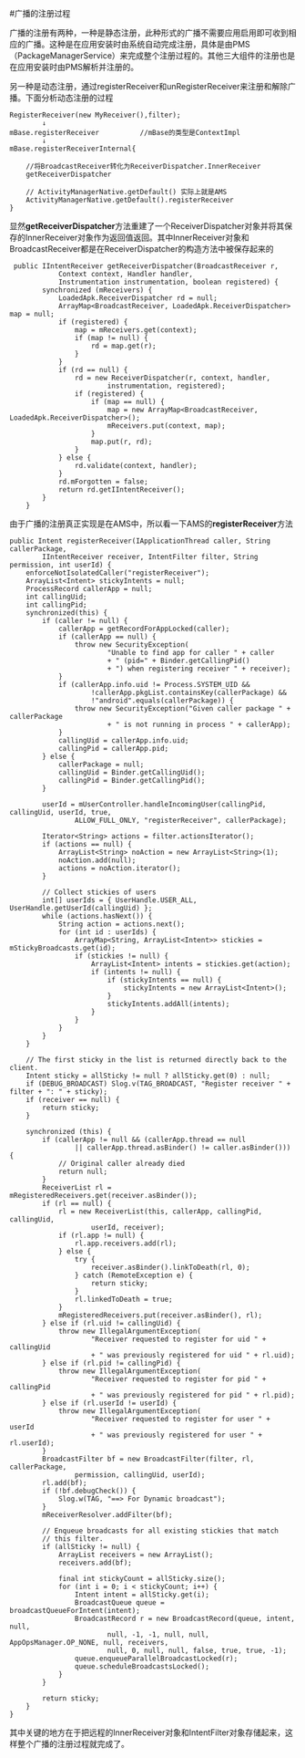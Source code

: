 #广播的注册过程
 
广播的注册有两种，一种是静态注册，此种形式的广播不需要应用启用即可收到相应的广播。这种是在应用安装时由系统自动完成注册，具体是由PMS（PackageManagerService）来完成整个注册过程的。其他三大组件的注册也是在应用安装时由PMS解析并注册的。

另一种是动态注册，通过registerReceiver和unRegisterReceiver来注册和解除广播。下面分析动态注册的过程

	RegisterReceiver(new MyReceiver(),filter);
			↓
	mBase.registerReceiver			//mBase的类型是ContextImpl
			↓
	mBase.registerReceiverInternal{

		//将BroadcastReceiver转化为ReceiverDispatcher.InnerReceiver
		getReceiverDispatcher

		// ActivityManagerNative.getDefault() 实际上就是AMS
		ActivityManagerNative.getDefault().registerReceiver
	}
	
显然**getReceiverDispatcher**方法重建了一个ReceiverDispatcher对象并将其保存的InnerReceiver对象作为返回值返回。其中InnerReceiver对象和BroadcastReceiver都是在ReceiverDispatcher的构造方法中被保存起来的

	 public IIntentReceiver getReceiverDispatcher(BroadcastReceiver r,
	            Context context, Handler handler,
	            Instrumentation instrumentation, boolean registered) {
	        synchronized (mReceivers) {
	            LoadedApk.ReceiverDispatcher rd = null;
	            ArrayMap<BroadcastReceiver, LoadedApk.ReceiverDispatcher> map = null;
	            if (registered) {
	                map = mReceivers.get(context);
	                if (map != null) {
	                    rd = map.get(r);
	                }
	            }
	            if (rd == null) {
	                rd = new ReceiverDispatcher(r, context, handler,
	                        instrumentation, registered);
	                if (registered) {
	                    if (map == null) {
	                        map = new ArrayMap<BroadcastReceiver, LoadedApk.ReceiverDispatcher>();
	                        mReceivers.put(context, map);
	                    }
	                    map.put(r, rd);
	                }
	            } else {
	                rd.validate(context, handler);
	            }
	            rd.mForgotten = false;
	            return rd.getIIntentReceiver();
	        }
	    }

由于广播的注册真正实现是在AMS中，所以看一下AMS的**registerReceiver**方法

    public Intent registerReceiver(IApplicationThread caller, String callerPackage,
            IIntentReceiver receiver, IntentFilter filter, String permission, int userId) {
        enforceNotIsolatedCaller("registerReceiver");
        ArrayList<Intent> stickyIntents = null;
        ProcessRecord callerApp = null;
        int callingUid;
        int callingPid;
        synchronized(this) {
            if (caller != null) {
                callerApp = getRecordForAppLocked(caller);
                if (callerApp == null) {
                    throw new SecurityException(
                            "Unable to find app for caller " + caller
                            + " (pid=" + Binder.getCallingPid()
                            + ") when registering receiver " + receiver);
                }
                if (callerApp.info.uid != Process.SYSTEM_UID &&
                        !callerApp.pkgList.containsKey(callerPackage) &&
                        !"android".equals(callerPackage)) {
                    throw new SecurityException("Given caller package " + callerPackage
                            + " is not running in process " + callerApp);
                }
                callingUid = callerApp.info.uid;
                callingPid = callerApp.pid;
            } else {
                callerPackage = null;
                callingUid = Binder.getCallingUid();
                callingPid = Binder.getCallingPid();
            }

            userId = mUserController.handleIncomingUser(callingPid, callingUid, userId, true,
                    ALLOW_FULL_ONLY, "registerReceiver", callerPackage);

            Iterator<String> actions = filter.actionsIterator();
            if (actions == null) {
                ArrayList<String> noAction = new ArrayList<String>(1);
                noAction.add(null);
                actions = noAction.iterator();
            }

            // Collect stickies of users
            int[] userIds = { UserHandle.USER_ALL, UserHandle.getUserId(callingUid) };
            while (actions.hasNext()) {
                String action = actions.next();
                for (int id : userIds) {
                    ArrayMap<String, ArrayList<Intent>> stickies = mStickyBroadcasts.get(id);
                    if (stickies != null) {
                        ArrayList<Intent> intents = stickies.get(action);
                        if (intents != null) {
                            if (stickyIntents == null) {
                                stickyIntents = new ArrayList<Intent>();
                            }
                            stickyIntents.addAll(intents);
                        }
                    }
                }
            }
        }
    
        // The first sticky in the list is returned directly back to the client.
        Intent sticky = allSticky != null ? allSticky.get(0) : null;
        if (DEBUG_BROADCAST) Slog.v(TAG_BROADCAST, "Register receiver " + filter + ": " + sticky);
        if (receiver == null) {
            return sticky;
        }

        synchronized (this) {
            if (callerApp != null && (callerApp.thread == null
                    || callerApp.thread.asBinder() != caller.asBinder())) {
                // Original caller already died
                return null;
            }
            ReceiverList rl = mRegisteredReceivers.get(receiver.asBinder());
            if (rl == null) {
                rl = new ReceiverList(this, callerApp, callingPid, callingUid,
                        userId, receiver);
                if (rl.app != null) {
                    rl.app.receivers.add(rl);
                } else {
                    try {
                        receiver.asBinder().linkToDeath(rl, 0);
                    } catch (RemoteException e) {
                        return sticky;
                    }
                    rl.linkedToDeath = true;
                }
                mRegisteredReceivers.put(receiver.asBinder(), rl);
            } else if (rl.uid != callingUid) {
                throw new IllegalArgumentException(
                        "Receiver requested to register for uid " + callingUid
                        + " was previously registered for uid " + rl.uid);
            } else if (rl.pid != callingPid) {
                throw new IllegalArgumentException(
                        "Receiver requested to register for pid " + callingPid
                        + " was previously registered for pid " + rl.pid);
            } else if (rl.userId != userId) {
                throw new IllegalArgumentException(
                        "Receiver requested to register for user " + userId
                        + " was previously registered for user " + rl.userId);
            }
            BroadcastFilter bf = new BroadcastFilter(filter, rl, callerPackage,
                    permission, callingUid, userId);
            rl.add(bf);
            if (!bf.debugCheck()) {
                Slog.w(TAG, "==> For Dynamic broadcast");
            }
            mReceiverResolver.addFilter(bf);

            // Enqueue broadcasts for all existing stickies that match
            // this filter.
            if (allSticky != null) {
                ArrayList receivers = new ArrayList();
                receivers.add(bf);

                final int stickyCount = allSticky.size();
                for (int i = 0; i < stickyCount; i++) {
                    Intent intent = allSticky.get(i);
                    BroadcastQueue queue = broadcastQueueForIntent(intent);
                    BroadcastRecord r = new BroadcastRecord(queue, intent, null,
                            null, -1, -1, null, null, AppOpsManager.OP_NONE, null, receivers,
                            null, 0, null, null, false, true, true, -1);
                    queue.enqueueParallelBroadcastLocked(r);
                    queue.scheduleBroadcastsLocked();
                }
            }

            return sticky;
        }
    }

其中关键的地方在于把远程的InnerReceiver对象和IntentFilter对象存储起来，这样整个广播的注册过程就完成了。